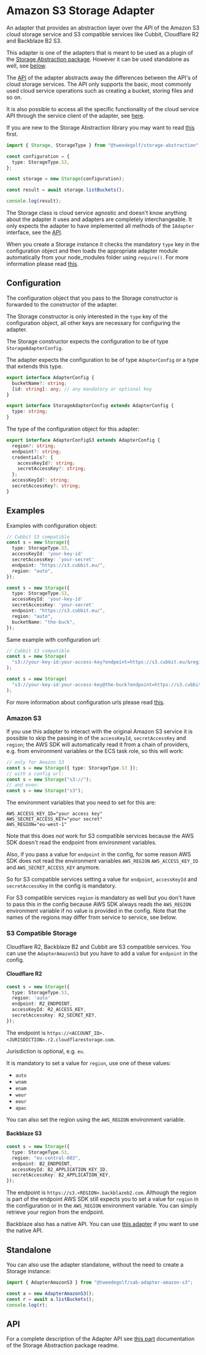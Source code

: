 # Amazon S3 Storage Adapter

An adapter that provides an abstraction layer over the API of the Amazon S3 cloud storage service and S3 compatible services like Cubbit, Cloudflare R2 and Backblaze B2 S3.

This adapter is one of the adapters that is meant to be used as a plugin of the [Storage Abstraction package](https://www.npmjs.com/package/@tweedegolf/storage-abstraction). However it can be used standalone as well, see [below](#standalone).

The [API](https://github.com/tweedegolf/storage-abstraction/tree/master?tab=readme-ov-file#adapter-api) of the adapter abstracts away the differences between the API's of cloud storage services. The API only supports the basic, most commonly used cloud service operations such as creating a bucket, storing files and so on.

It is also possible to access all the specific functionality of the cloud service API through the service client of the adapter, see [here](https://github.com/tweedegolf/storage-abstraction/tree/master?tab=readme-ov-file#getserviceclient).

If you are new to the Storage Abstraction library you may want to read [this](https://github.com/tweedegolf/storage-abstraction/blob/master/README.md#how-it-works) first.

```typescript
import { Storage, StorageType } from "@tweedegolf/storage-abstraction";

const configuration = {
  type: StorageType.S3,
};

const storage = new Storage(configuration);

const result = await storage.listBuckets();

console.log(result);
```

The Storage class is cloud service agnostic and doesn't know anything about the adapter it uses and adapters are completely interchangeable. It only expects the adapter to have implemented all methods of the `IAdapter` interface, see the [API](https://github.com/tweedegolf/storage-abstraction/blob/master/README.md#adapter-api).

When you create a Storage instance it checks the mandatory `type` key in the configuration object and then loads the appropriate adapter module automatically from your node_modules folder using `require()`. For more information please read [this](https://github.com/tweedegolf/storage-abstraction/blob/master/README.md#register-your-adapter).

## Configuration

The configuration object that you pass to the Storage constructor is forwarded to the constructor of the adapter.

The Storage constructor is only interested in the `type` key of the configuration object, all other keys are necessary for configuring the adapter.

The Storage constructor expects the configuration to be of type `StorageAdapterConfig`.

The adapter expects the configuration to be of type `AdapterConfig` or a type that extends this type.

```typescript
export interface AdapterConfig {
  bucketName?: string;
  [id: string]: any; // any mandatory or optional key
}

export interface StorageAdapterConfig extends AdapterConfig {
  type: string;
}
```

The type of the configuration object for this adapter:

```typescript
export interface AdapterConfigS3 extends AdapterConfig {
  region?: string;
  endpoint?: string;
  credentials?: {
    accessKeyId?: string;
    secretAccessKey?: string;
  };
  accessKeyId?: string;
  secretAccessKey?: string;
}
```

## Examples

Examples with configuration object:

```typescript
// Cubbit S3 compatible
const s = new Storage({
  type: StorageType.S3,
  accessKeyId: 'your-key-id'
  secretAccessKey: 'your-secret'
  endpoint: "https://s3.cubbit.eu/",
  region: "auto",
});

const s = new Storage({
  type: StorageType.S3,
  accessKeyId: 'your-key-id'
  secretAccessKey: 'your-secret'
  endpoint: "https://s3.cubbit.eu/",
  region: "auto",
  bucketName: "the-buck",
});
```

Same example with configuration url:

```typescript
// Cubbit S3 compatible
const s = new Storage(
  "s3://your-key-id:your-access-key?endpoint=https://s3.cubbit.eu/&region=auto"
);

const s = new Storage(
  "s3://your-key-id:your-access-key@the-buck?endpoint=https://s3.cubbit.eu/&region=auto"
);
```

For more information about configuration urls please read [this](https://github.com/tweedegolf/storage-abstraction/blob/master/README.md#configuration-url).

### Amazon S3

If you use this adapter to interact with the original Amazon S3 service it is possible to skip the passing in of the `accessKeyId`, `secretAccessKey` and `region`; the AWS SDK will automatically read it from a chain of providers, e.g. from environment variables or the ECS task role, so this will work:

```typescript
// only for Amazon S3
const s = new Storage({ type: StorageType.S3 });
// with a config url:
const s = new Storage("s3://");
// and even:
const s = new Storage("s3");
```

The environment variables that you need to set for this are:

```shell
AWS_ACCESS_KEY_ID="your access key"
AWS_SECRET_ACCESS_KEY="your secret"
AWS_REGION="eu-west-1"

```

Note that this does _not_ work for S3 compatible services because the AWS SDK doesn't read the endpoint from environment variables.

Also, if you pass a value for `endpoint` in the config, for some reason AWS SDK does not read the environment variables `AWS_REGION` `AWS_ACCESS_KEY_ID` and `AWS_SECRET_ACCESS_KEY` anymore.

So for S3 compatible services setting a value for `endpoint`, `accessKeyId` and `secretAccessKey` in the config is mandatory.

For S3 compatible services `region` is mandatory as well but you don't have to pass this in the config because AWS SDK always reads the `AWS_REGION` environment variable if no value is provided in the config. Note that the names of the regions may differ from service to service, see below.

### S3 Compatible Storage

Cloudflare R2, Backblaze B2 and Cubbit are S3 compatible services. You can use the `AdapterAmazonS3` but you have to add a value for `endpoint` in the config.

#### Cloudflare R2

```typescript
const s = new Storage({
  type: StorageType.S3,
  region: 'auto'
  endpoint: R2_ENDPOINT,
  accessKeyId: R2_ACCESS_KEY,
  secretAccessKey: R2_SECRET_KEY,
});
```

The endpoint is `https://<ACCOUNT_ID>.<JURISDICTION>.r2.cloudflarestorage.com`.

Jurisdiction is optional, e.g. `eu`.

It is mandatory to set a value for `region`, use one of these values:

- `auto`
- `wnam`
- `enam`
- `weur`
- `eeur`
- `apac`

You can also set the region using the `AWS_REGION` environment variable.

#### Backblaze S3

```typescript
const s = new Storage({
  type: StorageType.S3,
  region: "eu-central-003",
  endpoint: B2_ENDPOINT,
  accessKeyId: B2_APPLICATION_KEY_ID,
  secretAccessKey: B2_APPLICATION_KEY,
});
```

The endpoint is `https://s3.<REGION>.backblazeb2.com`. Although the region is part of the endpoint AWS SDK still expects you to set a value for `region` in the configuration or in the `AWS_REGION` environment variable. You can simply retrieve your region from the endpoint.

Backblaze also has a native API. You can use [this adapter](https://www.npmjs.com/package/@tweedegolf/sab-adapter-backblaze-b2) if you want to use the native API.

## Standalone

You can also use the adapter standalone, without the need to create a Storage instance:

```typescript
import { AdapterAmazonS3 } from "@tweedegolf/sab-adapter-amazon-s3";

const a = new AdapterAmazonS3();
const r = await a.listBuckets();
console.log(r);
```

## API

For a complete description of the Adapter API see [this part](https://github.com/tweedegolf/storage-abstraction/blob/master/README.md#adapter-api) documentation of the Storage Abstraction package readme.
